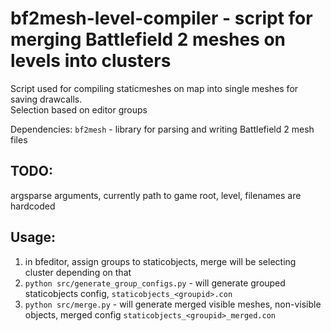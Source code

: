 # bf2mesh-level-compiler - script for merging Battlefield 2 meshes on levels into clusters

Script used for compiling staticmeshes on map into single meshes for saving drawcalls.  
Selection based on editor groups

Dependencies:
``bf2mesh`` - library for parsing and writing Battlefield 2 mesh files 

## TODO:
argsparse arguments, currently path to game root, level, filenames are hardcoded

## Usage:
1. in bfeditor, assign groups to staticobjects, merge will be selecting cluster depending on that
2. ``python src/generate_group_configs.py`` - will generate grouped staticobjects config, ``staticobjects_<groupid>.con``
3. ``python src/merge.py`` - will generate merged visible meshes, non-visible objects, merged config ``staticobjects_<groupid>_merged.con``
